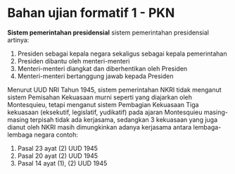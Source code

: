 # Bahan ujian formatif 1 - PKN
**Sistem pemerintahan presidensial**
  sistem pemerintahan presidensial artinya:
  1. Presiden sebagai kepala negara sekaligus sebagai kepala pemerintahan
  2. Presiden dibantu oleh menteri-menteri
  3. Menteri-menteri diangkat dan diberhentikan oleh Presiden
  4. Menteri-menteri bertanggung jawab kepada Presiden

Menurut UUD NRI Tahun 1945, sistem pemerintahan NKRI tidak menganut sistem  Pemisahan Kekuasaan murni seperti yang diajarkan oleh Montesquieu, tetapi menganut sistem Pembagian Kekuasaan Tiga kekuasaan (eksekutif, legislatif, yudikatif) pada ajaran Montesquieu masing-masing terpisah tidak ada kerjasama, sedangkan 3 kekuasaan yang juga dianut oleh NKRI masih dimungkinkan adanya kerjasama antara lembaga-lembaga negara
  contoh:
  1. Pasal 23 ayat (2) UUD 1945
  2. Pasal 20 ayat (2) UUD 1945
  3. Pasal 14 ayat (1), (2) UUD 1945

